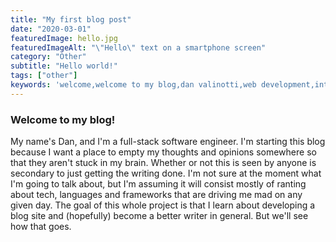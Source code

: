 ```yaml
---
title: "My first blog post"
date: "2020-03-01"
featuredImage: hello.jpg
featuredImageAlt: "\"Hello\" text on a smartphone screen"
category: "Other"
subtitle: "Hello world!"
tags: ["other"]
keywords: 'welcome,welcome to my blog,dan valinotti,web development,introduction,programming,javascript,typescript,blog,blogging'
---
```


### Welcome to my blog!
My name's Dan, and I'm a full-stack software engineer. I'm starting this blog
because I want a place to empty my thoughts and opinions somewhere so that they aren't 
stuck in my brain. Whether or not this is seen by anyone is secondary to just getting 
the writing done. I'm not sure at the moment what I'm going to talk about, but I'm 
assuming it will consist mostly of ranting about tech, languages and frameworks that
are driving me mad on any given day. The goal of this whole project is that I learn 
about developing a blog site and (hopefully) become a better writer in general. But
we'll see how that goes.
